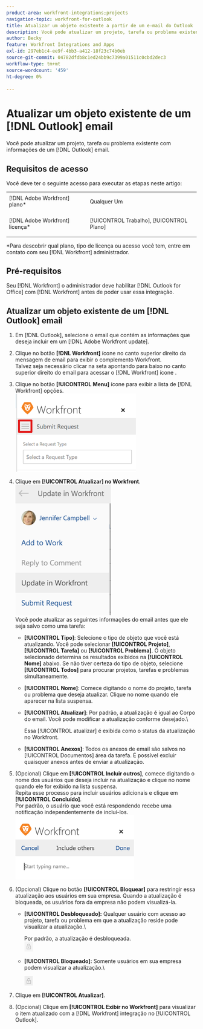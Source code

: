 ```yaml
---
product-area: workfront-integrations;projects
navigation-topic: workfront-for-outlook
title: Atualizar um objeto existente a partir de um e-mail do Outlook
description: Você pode atualizar um projeto, tarefa ou problema existente com informações de um email do Outlook.
author: Becky
feature: Workfront Integrations and Apps
exl-id: 297eb1c4-ee9f-4bb3-a412-18f23c74b0eb
source-git-commit: 04782dfdb8c1ed24bb9c7399a01511c0cbd2dec3
workflow-type: tm+mt
source-wordcount: '459'
ht-degree: 0%

---
```


# Atualizar um objeto existente de um [!DNL Outlook] email

Você pode atualizar um projeto, tarefa ou problema existente com informações de um [!DNL Outlook] email.

## Requisitos de acesso

Você deve ter o seguinte acesso para executar as etapas neste artigo:

<table style="table-layout:auto"> 
 <col> 
 <col> 
 <tbody> 
  <tr> 
   <td role="rowheader">[!DNL Adobe Workfront] plano*</td> 
   <td> <p>Qualquer Um</p> </td> 
  </tr> 
  <tr> 
   <td role="rowheader">[!DNL Adobe Workfront] licença*</td> 
   <td> <p>[!UICONTROL Trabalho], [!UICONTROL Plano]</p> </td> 
  </tr> 
 </tbody> 
</table>

&#42;Para descobrir qual plano, tipo de licença ou acesso você tem, entre em contato com seu [!DNL Workfront] administrador.

## Pré-requisitos

Seu [!DNL Workfront] o administrador deve habilitar [!DNL Outlook for Office] com [!DNL Workfront] antes de poder usar essa integração.

## Atualizar um objeto existente de um [!DNL Outlook] email

1. Em [!DNL Outlook], selecione o email que contém as informações que deseja incluir em um [!DNL Adobe Workfront update].
1. Clique no botão **[!DNL Workfront]** ícone no canto superior direito da mensagem de email para exibir o complemento Workfront.\
   Talvez seja necessário clicar na seta apontando para baixo no canto superior direito do email para acessar o [!DNL Workfront] ícone .

1. Clique no botão **[!UICONTROL Menu]** ícone para exibir a lista de [!DNL Workfront] opções.\
   ![o365_addin_menu_icon.png](assets/o365-addin-menu-icon.png)

1. Clique em **[!UICONTROL Atualizar] no Workfront**.\
   ![outlook_Update_in_workfront_menu.png](assets/outlook-update-in-workfront-menu-253x345.png)\
   Você pode atualizar as seguintes informações do email antes que ele seja salvo como uma tarefa:

   * **[!UICONTROL Tipo]**: Selecione o tipo de objeto que você está atualizando. Você pode selecionar **[!UICONTROL Projeto]**, **[!UICONTROL Tarefa]** ou **[!UICONTROL Problema]**. O objeto selecionado determina os resultados exibidos na **[!UICONTROL Nome]** abaixo. Se não tiver certeza do tipo de objeto, selecione **[!UICONTROL Todos]** para procurar projetos, tarefas e problemas simultaneamente.

   * **[!UICONTROL Nome]**: Comece digitando o nome do projeto, tarefa ou problema que deseja atualizar. Clique no nome quando ele aparecer na lista suspensa.
   * **[!UICONTROL Atualizar]**: Por padrão, a atualização é igual ao Corpo do email. Você pode modificar a atualização conforme desejado.\

      Essa [!UICONTROL atualizar] é exibida como o status da atualização no Workfront.

   * **[!UICONTROL Anexos]**: Todos os anexos de email são salvos no [!UICONTROL Documentos] área da tarefa. É possível excluir quaisquer anexos antes de enviar a atualização.

1. (Opcional) Clique em **[!UICONTROL Incluir outros]**, comece digitando o nome dos usuários que deseja incluir na atualização e clique no nome quando ele for exibido na lista suspensa.\
   Repita esse processo para incluir usuários adicionais e clique em **[!UICONTROL Concluído]**.\
   Por padrão, o usuário que você está respondendo recebe uma notificação independentemente de incluí-los.\
   ![o365_addin_include.png](assets/o365-addin-includeothers.png)

1. (Opcional) Clique no botão **[!UICONTROL Bloquear]** para restringir essa atualização aos usuários em sua empresa. Quando a atualização é bloqueada, os usuários fora da empresa não podem visualizá-la.

   * **[!UICONTROL Desbloqueado]:** Qualquer usuário com acesso ao projeto, tarefa ou problema em que a atualização reside pode visualizar a atualização.\

      Por padrão, a atualização é desbloqueada.\
      ![o365_addin_unlock.png](assets/o365-addin-unlock.png)

   * **[!UICONTROL Bloqueado]:** Somente usuários em sua empresa podem visualizar a atualização.\

      ![o365_addin_lock.png](assets/o365-addin-lock.png)

1. Clique em **[!UICONTROL Atualizar]**.
1. (Opcional) Clique em **[!UICONTROL Exibir no Workfront]** para visualizar o item atualizado com a [!DNL Workfront] integração no [!UICONTROL Outlook].
